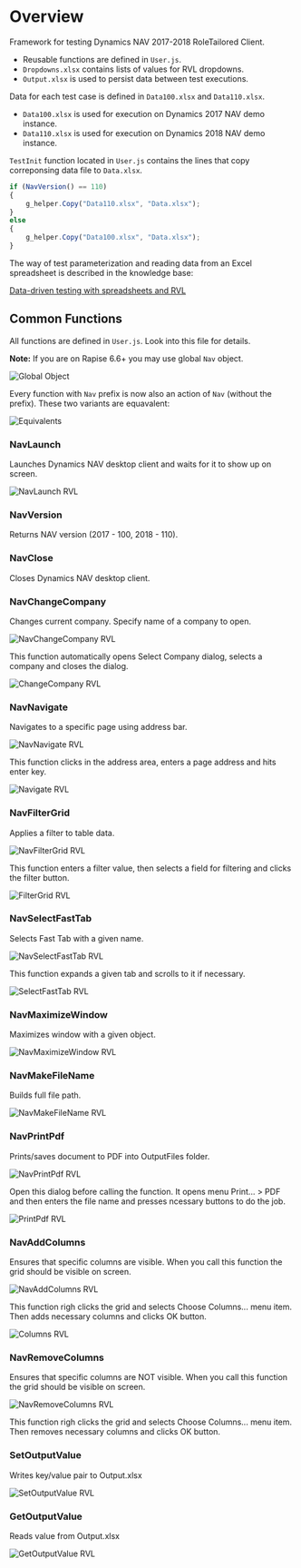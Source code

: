 # Overview

Framework for testing Dynamics NAV 2017-2018 RoleTailored Client.

- Reusable functions are defined in `User.js`.
- `Dropdowns.xlsx` contains lists of values for RVL dropdowns.
- `Output.xlsx` is used to persist data between test executions.

Data for each test case is defined in `Data100.xlsx` and `Data110.xlsx`.

- `Data100.xlsx` is used for execution on Dynamics 2017 NAV demo instance.
- `Data110.xlsx` is used for execution on Dynamics 2018 NAV demo instance.

`TestInit` function located in `User.js` contains the lines that copy correponsing data file to `Data.xlsx`.

```javascript
if (NavVersion() == 110)
{
    g_helper.Copy("Data110.xlsx", "Data.xlsx");
}
else
{
    g_helper.Copy("Data100.xlsx", "Data.xlsx");	
}
```

The way of test parameterization and reading data from an Excel spreadsheet is described in the knowledge base:

[Data-driven testing with spreadsheets and RVL](https://www.inflectra.com/Support/KnowledgeBase/KB357.aspx)

## Common Functions

All functions are defined in `User.js`. Look into this file for details.

**Note:** If you are on Rapise 6.6+ you may use global `Nav` object.

![Global Object](Media/Nav.png)

Every function with `Nav` prefix is now also an action of `Nav` (without the prefix). These two variants are equavalent:

![Equivalents](Media/FunctionNav.png)

### NavLaunch

Launches Dynamics NAV desktop client and waits for it to show up on screen.

![NavLaunch RVL](Media/NavLaunch.png)

### NavVersion

Returns NAV version (2017 - 100, 2018 - 110).

### NavClose

Closes Dynamics NAV desktop client.

### NavChangeCompany

Changes current company. Specify name of a company to open.

![NavChangeCompany RVL](Media/NavChangeCompany.png)

This function automatically opens Select Company dialog, selects a company and closes the dialog.

![ChangeCompany RVL](Media/ChangeCompany.png)

### NavNavigate

Navigates to a specific page using address bar.

![NavNavigate RVL](Media/NavNavigate.png)

This function clicks in the address area, enters a page address and hits enter key.

![Navigate RVL](Media/Navigate.png)

### NavFilterGrid

Applies a filter to table data.

![NavFilterGrid RVL](Media/NavFilterGrid.png)

This function enters a filter value, then selects a field for filtering and clicks the filter button.

![FilterGrid RVL](Media/FilterGrid.png)

### NavSelectFastTab

Selects Fast Tab with a given name.

![NavSelectFastTab RVL](Media/NavSelectFastTab.png)

This function expands a given tab and scrolls to it if necessary.

![SelectFastTab RVL](Media/SelectFastTab.png)

### NavMaximizeWindow

Maximizes window with a given object.

![NavMaximizeWindow RVL](Media/NavMaximizeWindow.png)

### NavMakeFileName

Builds full file path.

![NavMakeFileName RVL](Media/NavMakeFilename.png)

### NavPrintPdf

Prints/saves document to PDF into OutputFiles folder. 

![NavPrintPdf RVL](Media/NavPrintPdf.png)

Open this dialog before calling the function. It opens menu Print... > PDF and then enters the file name and presses ncessary buttons to do the job.

![PrintPdf RVL](Media/PrintPdf.png)

### NavAddColumns

Ensures that specific columns are visible. When you call this function the grid should be visible on screen.

![NavAddColumns RVL](Media/NavAddColumns.png)

This function righ clicks the grid and selects Choose Columns... menu item. Then adds necessary columns and clicks OK button.

![Columns RVL](Media/Columns.png)

### NavRemoveColumns

Ensures that specific columns are NOT visible. When you call this function the grid should be visible on screen.

![NavRemoveColumns RVL](Media/NavRemoveColumns.png)

This function righ clicks the grid and selects Choose Columns... menu item. Then removes necessary columns and clicks OK button.

### SetOutputValue

Writes key/value pair to Output.xlsx

![SetOutputValue RVL](Media/SetOutputValue.png)

### GetOutputValue

Reads value from Output.xlsx

![GetOutputValue RVL](Media/GetOutputValue.png)

